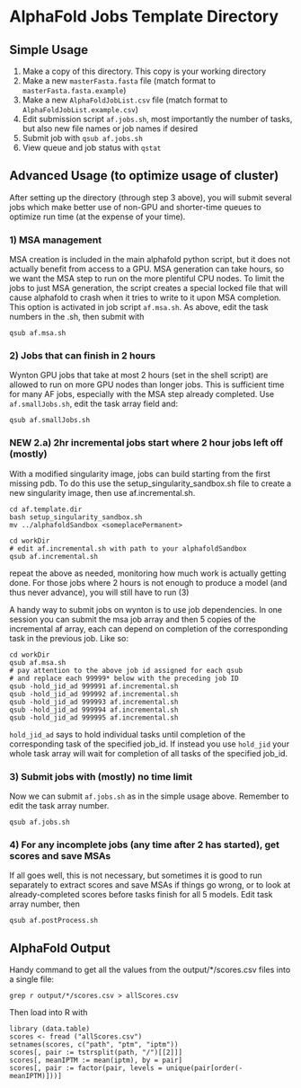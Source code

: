 # AlphaFold Jobs Template Directory

## Simple Usage
1. Make a copy of this directory. This copy is your working directory
2. Make a new `masterFasta.fasta` file (match format to `masterFasta.fasta.example`)
3. Make a new `AlphaFoldJobList.csv` file (match format to `AlphaFoldJobList.example.csv`)
4. Edit submission script `af.jobs.sh`, most importantly the number of tasks, but also new file names or job names if desired
5. Submit job with `qsub af.jobs.sh`
6. View queue and job status with `qstat`

## Advanced Usage (to optimize usage of cluster)

After setting up the directory (through step 3 above), you will submit several jobs which make better use of non-GPU and shorter-time queues to optimize run time (at the expense of your time).

### 1) MSA management

MSA creation is included in the main alphafold python script, but it does not actually benefit from access to a GPU. MSA generation can take hours, so we want the MSA step to run on the more plentiful CPU nodes. To limit the jobs to just MSA generation, the script creates a special locked file that will cause alphafold to crash when it tries to write to it upon MSA completion.  This option is activated in job script `af.msa.sh`.  As above, edit the task numbers in the .sh, then submit with

```
qsub af.msa.sh
```

  
### 2) Jobs that can finish in 2 hours

Wynton GPU jobs that take at most 2 hours (set in the shell script) are allowed to run on more GPU nodes than longer jobs.  This is sufficient time for many AF jobs, especially with the MSA step already completed.  Use `af.smallJobs.sh`, edit the task array field and:

```
qsub af.smallJobs.sh
```

### NEW 2.a) 2hr incremental jobs start where 2 hour jobs left off (mostly)

With a modified singularity image, jobs can build starting from the first missing pdb. To do this use the setup\_singularity\_sandbox.sh file to create a new singularity image, then use af.incremental.sh.

```
cd af.template.dir
bash setup_singularity_sandbox.sh
mv ../alphafoldSandbox <someplacePermanent>
```


```
cd workDir
# edit af.incremental.sh with path to your alphafoldSandbox
qsub af.incremental.sh
```

repeat the above as needed, monitoring how much work is actually getting done. For those jobs where 2 hours is not enough to produce a model (and thus never advance), you will still have to run (3)

A handy way to submit jobs on wynton is to use job dependencies. In one session you can submit the msa job array and then 5 copies of the incremental af array, each can depend on completion of the corresponding task in the previous job.  Like so:

```
cd workDir
qsub af.msa.sh
# pay attention to the above job id assigned for each qsub
# and replace each 99999* below with the preceding job ID
qsub -hold_jid_ad 999991 af.incremental.sh  
qsub -hold_jid_ad 999992 af.incremental.sh  
qsub -hold_jid_ad 999993 af.incremental.sh  
qsub -hold_jid_ad 999994 af.incremental.sh  
qsub -hold_jid_ad 999995 af.incremental.sh  

```
`hold_jid_ad` says to hold individual tasks until completion of the corresponding task of the specified job_id.  If instead you use `hold_jid` your whole task array will wait for completion of all tasks of the specified job_id.

### 3) Submit jobs with (mostly) no time limit
Now we can submit `af.jobs.sh` as in the simple usage above.  Remember to edit the task array number.
```
qsub af.jobs.sh
```

### 4) For any incomplete jobs (any time after 2 has started), get scores and save MSAs
If all goes well, this is not necessary, but sometimes it is good to run separately to extract scores and save MSAs if things go wrong, or to look at already-completed scores before tasks finish for all 5 models.  Edit task array number, then

```
qsub af.postProcess.sh
```

## AlphaFold Output

Handy command to get all the values from the output/*/scores.csv files into a single file:

```
grep r output/*/scores.csv > allScores.csv
```

Then load into R with

```
library (data.table)
scores <- fread ("allScores.csv")
setnames(scores, c("path", "ptm", "iptm"))
scores[, pair := tstrsplit(path, "/")[[2]]]
scores[, meanIPTM := mean(iptm), by = pair]
scores[, pair := factor(pair, levels = unique(pair[order(-meanIPTM)]))]


```

